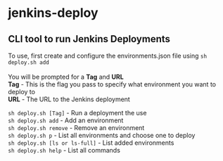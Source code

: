 # jenkins-deploy

## CLI tool to run Jenkins Deployments

To use, first create and configure the environments.json file using 
`sh deploy.sh add` \
\
You will be prompted for a **Tag** and **URL** \
**Tag** - This is the flag you pass to specify what environment you want to deploy to \
**URL** - The URL to the Jenkins deployment

`sh deploy.sh [Tag]` - Run a deployment the use \
`sh deploy.sh add` - Add an environment \
`sh deploy.sh remove` - Remove an environment \
`sh deploy.sh p` - List all environments and choose one to deploy \
`sh deploy.sh [ls or ls-full]` - List added environments \
`sh deploy.sh help` - List all commands
